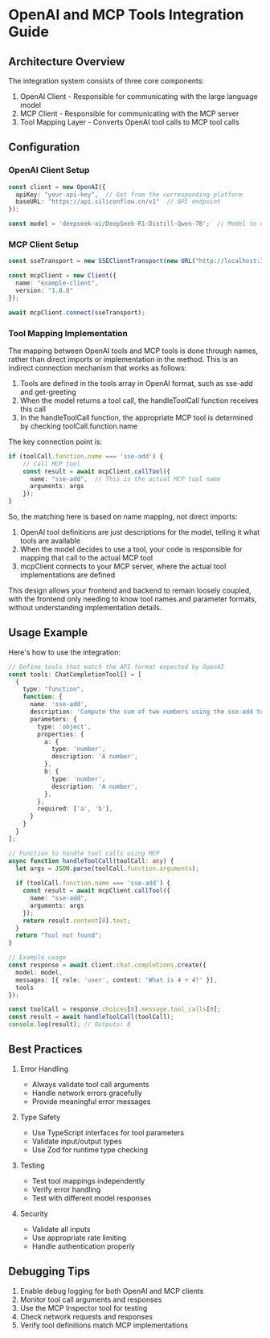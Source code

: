 # OpenAI and MCP Tools Integration Guide

## Architecture Overview

The integration system consists of three core components:
1. OpenAI Client - Responsible for communicating with the large language model
2. MCP Client - Responsible for communicating with the MCP server
3. Tool Mapping Layer - Converts OpenAI tool calls to MCP tool calls

## Configuration

### OpenAI Client Setup
```typescript
const client = new OpenAI({
  apiKey: "your-api-key",  // Get from the corresponding platform
  baseURL: "https://api.siliconflow.cn/v1"  // API endpoint
});

const model = 'deepseek-ai/DeepSeek-R1-Distill-Qwen-7B';  // Model to use
```

### MCP Client Setup
```typescript
const sseTransport = new SSEClientTransport(new URL("http://localhost:3001/sse"));

const mcpClient = new Client({
  name: "example-client",
  version: "1.0.0"
});

await mcpClient.connect(sseTransport);
```

### Tool Mapping Implementation

The mapping between OpenAI tools and MCP tools is done through names, rather than direct imports or implementation in the method. This is an indirect connection mechanism that works as follows:

1. Tools are defined in the tools array in OpenAI format, such as sse-add and get-greeting
2. When the model returns a tool call, the handleToolCall function receives this call
3. In the handleToolCall function, the appropriate MCP tool is determined by checking toolCall.function.name

The key connection point is:

```typescript
if (toolCall.function.name === 'sse-add') {
    // Call MCP tool
    const result = await mcpClient.callTool({
      name: "sse-add",  // This is the actual MCP tool name
      arguments: args
    });
}
```

So, the matching here is based on name mapping, not direct imports:

1. OpenAI tool definitions are just descriptions for the model, telling it what tools are available
2. When the model decides to use a tool, your code is responsible for mapping that call to the actual MCP tool
3. mcpClient connects to your MCP server, where the actual tool implementations are defined

This design allows your frontend and backend to remain loosely coupled, with the frontend only needing to know tool names and parameter formats, without understanding implementation details.

## Usage Example

Here's how to use the integration:

```typescript
// Define tools that match the API format expected by OpenAI
const tools: ChatCompletionTool[] = [
  {
    type: "function",
    function: {
      name: 'sse-add',
      description: 'Compute the sum of two numbers using the sse-add tool',
      parameters: {
        type: 'object',
        properties: {
          a: {
            type: 'number',
            description: 'A number',
          },
          b: {
            type: 'number',
            description: 'A number',
          },
        },
        required: ['a', 'b'],
      }
    }
  }
];

// Function to handle tool calls using MCP
async function handleToolCall(toolCall: any) {
  let args = JSON.parse(toolCall.function.arguments);
  
  if (toolCall.function.name === 'sse-add') {
    const result = await mcpClient.callTool({
      name: "sse-add",
      arguments: args
    });
    return result.content[0].text;
  }
  return "Tool not found";
}

// Example usage
const response = await client.chat.completions.create({
  model: model,
  messages: [{ role: 'user', content: 'What is 4 + 4?' }],
  tools
});

const toolCall = response.choices[0].message.tool_calls[0];
const result = await handleToolCall(toolCall);
console.log(result); // Outputs: 8
```

## Best Practices

1. Error Handling
   - Always validate tool call arguments
   - Handle network errors gracefully
   - Provide meaningful error messages

2. Type Safety
   - Use TypeScript interfaces for tool parameters
   - Validate input/output types
   - Use Zod for runtime type checking

3. Testing
   - Test tool mappings independently
   - Verify error handling
   - Test with different model responses

4. Security
   - Validate all inputs
   - Use appropriate rate limiting
   - Handle authentication properly

## Debugging Tips

1. Enable debug logging for both OpenAI and MCP clients
2. Monitor tool call arguments and responses
3. Use the MCP Inspector tool for testing
4. Check network requests and responses
5. Verify tool definitions match MCP implementations